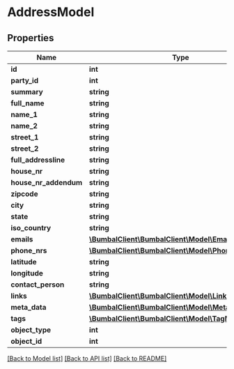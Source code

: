 # AddressModel

## Properties
Name | Type | Description | Notes
------------ | ------------- | ------------- | -------------
**id** | **int** |  | 
**party_id** | **int** |  | [optional] 
**summary** | **string** |  | [optional] 
**full_name** | **string** |  | [optional] 
**name_1** | **string** |  | [optional] 
**name_2** | **string** |  | [optional] 
**street_1** | **string** |  | [optional] 
**street_2** | **string** |  | [optional] 
**full_addressline** | **string** |  | [optional] 
**house_nr** | **string** |  | [optional] 
**house_nr_addendum** | **string** |  | [optional] 
**zipcode** | **string** |  | [optional] 
**city** | **string** |  | [optional] 
**state** | **string** |  | [optional] 
**iso_country** | **string** |  | [optional] 
**emails** | [**\BumbalClient\BumbalClient\Model\EmailModel[]**](EmailModel.md) |  | [optional] 
**phone_nrs** | [**\BumbalClient\BumbalClient\Model\PhoneNrModel[]**](PhoneNrModel.md) |  | [optional] 
**latitude** | **string** |  | [optional] 
**longitude** | **string** |  | [optional] 
**contact_person** | **string** |  | [optional] 
**links** | [**\BumbalClient\BumbalClient\Model\LinkModel[]**](LinkModel.md) |  | [optional] 
**meta_data** | [**\BumbalClient\BumbalClient\Model\MetaDataModel[]**](MetaDataModel.md) |  | [optional] 
**tags** | [**\BumbalClient\BumbalClient\Model\TagModel[]**](TagModel.md) |  | [optional] 
**object_type** | **int** |  | [optional] 
**object_id** | **int** |  | [optional] 

[[Back to Model list]](../README.md#documentation-for-models) [[Back to API list]](../README.md#documentation-for-api-endpoints) [[Back to README]](../README.md)


